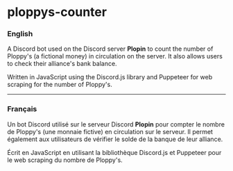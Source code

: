 # ploppys-counter

### English
A Discord bot used on the Discord server **Plopin** to count the number of Ploppy's (a fictional money) in circulation on the server. It also allows users to check their alliance's bank balance.

Written in JavaScript using the Discord.js library and Puppeteer for web scraping for the number of Ploppy's.

-----

### Français
Un bot Discord utilisé sur le serveur Discord **Plopin** pour compter le nombre de Ploppy's (une monnaie fictive) en circulation sur le serveur. Il permet également aux utilisateurs de vérifier le solde de la banque de leur alliance.

Écrit en JavaScript en utilisant la bibliothèque Discord.js et Puppeteer pour le web scraping du nombre de Ploppy's.
